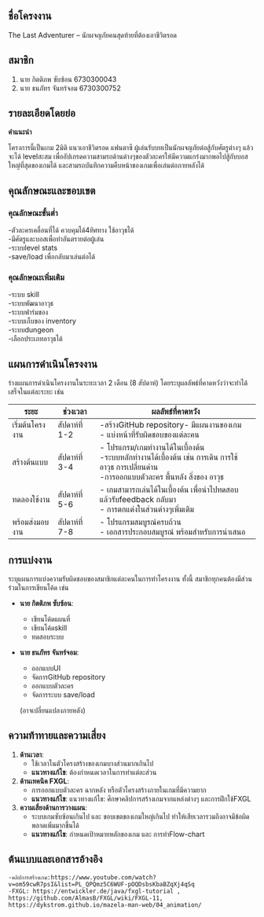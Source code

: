 
## ชื่อโครงงาน

The Last Adventurer – นักผจญภัยคนสุดท้ายที่ต้องเอาชีวิตรอด
## สมาชิก

1. นาย กิตติภพ ซับซ้อน 6730300043
2. นาย ธนภัทร จันทร์จอม 6730300752

## รายละเอียดโดยย่อ

**คำแนะนำ**

โครงการนี้เป็นเกม 2มิติ แนวเอาชีวิตรอด แฟนตาซี ผู้เล่นรับบทเป็นนักผจญภัยต่อสู้กับศัตรูต่างๆ แล้วจะได้ levelสะสม เพื่ออัปเกรดความสามรถด้านต่างๆของตัวละครให้มีความแกร่งมากพอไปสู้กับบอสใหญ่ที่สุดของเกมได้ และสามรถบันทึกความคืบหน้าของเกมเพื่อเล่นต่อภายหลังได้

## คุณลักษณะและขอบเขต

### คุณลักษณะขั้นต่ำ

-ตัวละครเคลื่อนที่ได้ ควบคุมได้4ทิศทาง ใช้อาวุธได้ <br>
-มีศัตรูและบอสเพื่อทำอันตรายต่อผู้เล่น<br>
-ระบบlevel stats<br>
-save/load เพื่อกลับมาเล่นต่อได้<br>


### คุณลักษณะเพิ่มเติม

-ระบบ skill<br>
-ระบบพัฒนาอาวุธ<br>
-ระบบฟาร์มของ<br>
-ระบบเก็บของ inventory<br>
-ระบบdungeon<br>
-เลือกประเภทอาวุธได้<br>


## แผนการดำเนินโครงงาน

ร่างแผนการดำเนินโครงงานในระยะเวลา 2 เดือน (8 สัปดาห์) โดยระบุผลลัพธ์ที่คาดหวังว่าจะทำได้เสร็จในแต่ละระยะ เช่น

| **ระยะ**        | **ช่วงเวลา**   | **ผลลัพธ์ที่คาดหวัง**                                                                            |
| --------------- | -------------- | ------------------------------------------------------------------------------------------------ |
| เริ่มต้นโครงงาน | สัปดาห์ที่ 1-2 | -สร้างGitHub repository- มีแผนงานของเกม<br>- แบ่งหน้าที่รับผิดชอบของแต่ละคน |
| สร้างต้นแบบ     | สัปดาห์ที่ 3-4 | - โปรแกรม/เกมทำงานได้ในเบื้องต้น<br> -ระบบหลักทำงานได้เบื้องต้น เช่น การเดิน การใช้อาวุธ การเปลี่ยนด่าน<br> -การออกแบบตัวละคร พื้นหลัง สิ่งของ อาวุธ                 |
| ทดลองใช้งาน     | สัปดาห์ที่ 5-6 | - เกมสามารถเล่นได้ในเบื้องต้น เพื่อนำไปทดสอบ แล้วรับfeedback กลับมา<br>- การตกแต่งในส่วนต่างๆเพิ่มเติม          |
| พร้อมส่งมอบงาน  | สัปดาห์ที่ 7-8 | - โปรแกรมสมบูรณ์ครบถ้วน<br>- เอกสารประกอบสมบูรณ์ พร้อมสำหรับการนำเสนอ          |


## การแบ่งงาน

ระบุแผนการแบ่งความรับผิดชอบของสมาชิกแต่ละคนในการทำโครงงาน ทั้งนี้ สมาชิกทุกคนต้องมีส่วนร่วมในการเขียนโค้ด เช่น

- **นาย กิตติภพ ซับซ้อน**:
	- เขียนโค้ดแผนที่ 
	- เขียนโค้ดskill
	- ทดสอบระบบ
- **นาย ธนภัทร จันทร์จอม**:
	- ออกแบบUI
	- จัดการGitHub repository
	- ออกแบบตัวละคร
    - จัดการระบบ save/load


    (อาจเปลี่ยนแปลงภายหลัง)

## ความท้าทายและความเสี่ยง


1. **ด้านเวลา**:
    - ใช้เวลาในตัวโครงสร้างของเกมบางส่วนมากเกินไป
    - **แนวทางแก้ไข**: ต้องกำหนดเวลาในการทำแต่ละส่วน
2. **ด้านเทคนิค FXGL**:
    - การออกแบบตัวละคร ฉากหลัง หรือตัวโครงสร้างภายในเกมที่มีความยาก
    - **แนวทางแก้ไข**: แนวทางแก้ไข: ศึกษาคลิปการสร้างเกมจากแหล่งต่างๆ และการฝึกใช้FXGL
3. **ความเสี่ยงด้านการวางแผน**:
    - ระบบเกมซับซ้อนเกินไป และ ขอบเขตของเกมใหญ่เกินไป ทำให้เสียเวลารวมถึงอาจมีข้อผิดพลาดเพิ่มมากขึ้นได้
    - **แนวทางแก้ไข**: กำหนดเป้าหมายหลักของเกม และ การทำFlow-chart

## ต้นแบบและเอกสารอ้างอิง
    -คลิปการสร้างเกม:https://www.youtube.com/watch?v=om59cwR7psI&list=PL_QPQmz5C6WUF-pOQDsbsKbaBZqXj4qSq
    -FXGL: https://entwickler.de/java/fxgl-tutorial , https://github.com/AlmasB/FXGL/wiki/FXGL-11, https://dykstrom.github.io/mazela-man-web/04_animation/

